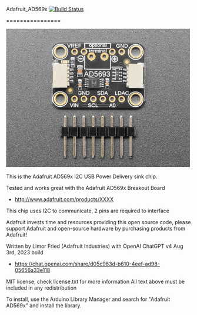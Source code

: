 Adafruit_AD569x [![Build Status](https://github.com/adafruit/Adafruit_AD569x/workflows/Arduino%20Library%20CI/badge.svg)](https://github.com/adafruit/Adafruit_AD569x/actions)

================

<a href="https://www.adafruit.com/product/4558"><img src="assets/board.jpg?raw=true" width="500px"></a>

This is the Adafruit AD569x I2C USB Power Delivery sink chip.

Tested and works great with the Adafruit AD569x Breakout Board 
* http://www.adafruit.com/products/XXXX

This chip uses I2C to communicate, 2 pins are required to interface

Adafruit invests time and resources providing this open source code, please support Adafruit and open-source hardware by purchasing products from Adafruit!

Written by Limor Fried (Adafruit Industries) with OpenAI ChatGPT v4 Aug 3rd, 2023 build
  * https://chat.openai.com/share/d05c963d-b610-4eef-ad98-05656a33e118

MIT license, check license.txt for more information
All text above must be included in any redistribution

To install, use the Arduino Library Manager and search for "Adafruit AD569x" and install the library.
